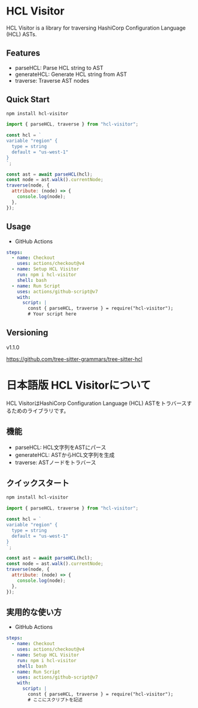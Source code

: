 # HCL Visitor

HCL Visitor is a library for traversing HashiCorp Configuration Language (HCL) ASTs.

## Features

- parseHCL: Parse HCL string to AST
- generateHCL: Generate HCL string from AST
- traverse: Traverse AST nodes

## Quick Start

```bash
npm install hcl-visitor
```

```javascript
import { parseHCL, traverse } from "hcl-visitor";

const hcl = `
variable "region" {
  type = string
  default = "us-west-1"
}
`;

const ast = await parseHCL(hcl);
const node = ast.walk().currentNode;
traverse(node, {
  attribute: (node) => {
    console.log(node);
  },
});
```

## Usage

- GitHub Actions

```yaml
steps:
  - name: Checkout
    uses: actions/checkout@v4
  - name: Setup HCL Visitor
    run: npm i hcl-visitor
    shell: bash
  - name: Run Script
    uses: actions/github-script@v7
    with:
      script: |
        const { parseHCL, traverse } = require("hcl-visitor");
        # Your script here
```

## Versioning

v1.1.0

https://github.com/tree-sitter-grammars/tree-sitter-hcl

# 日本語版 HCL Visitorについて

HCL VisitorはHashiCorp Configuration Language (HCL) ASTをトラバースするためのライブラリです。

## 機能

- parseHCL: HCL文字列をASTにパース
- generateHCL: ASTからHCL文字列を生成
- traverse: ASTノードをトラバース

## クイックスタート

```bash
npm install hcl-visitor
```

```javascript
import { parseHCL, traverse } from "hcl-visitor";

const hcl = `
variable "region" {
  type = string
  default = "us-west-1"
}
`;

const ast = await parseHCL(hcl);
const node = ast.walk().currentNode;
traverse(node, {
  attribute: (node) => {
    console.log(node);
  },
});
```

## 実用的な使い方

- GitHub Actions

```yaml
steps:
  - name: Checkout
    uses: actions/checkout@v4
  - name: Setup HCL Visitor
    run: npm i hcl-visitor
    shell: bash
  - name: Run Script
    uses: actions/github-script@v7
    with:
      script: |
        const { parseHCL, traverse } = require("hcl-visitor");
        # ここにスクリプトを記述
```
